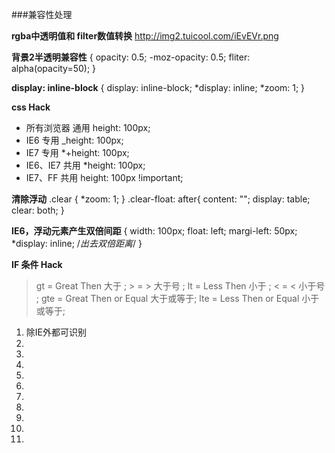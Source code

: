 
###兼容性处理

**rgba中透明值和 filter数值转换**
http://img2.tuicool.com/iEvEVr.png

**背景2半透明兼容性**
{
	opacity: 0.5; 
	-moz-opacity: 0.5;
	fliter: alpha(opacity=50);
} 

**display: inline-block**
{
	display: inline-block;
	*display: inline;
	*zoom: 1;
}

**css Hack**
- 所有浏览器 通用 height: 100px; 
- IE6 专用 _height: 100px; 
- IE7 专用 *+height: 100px; 
- IE6、IE7 共用 *height: 100px; 
- IE7、FF 共用 height: 100px !important; 

**清除浮动**
.clear {
	*zoom: 1;
}
.clear-float: after{
	content: "";
	display: table;
	clear: both;
}

**IE6，浮动元素产生双倍间距**
{
	width: 100px;
	float: left;
	margi-left: 50px;
	*display: inline; /*出去双倍距离*/
}

**IF 条件 Hack**
> gt = Great Then 大于 ; > = > 大于号 ; lt = Less Then 小于 ; < = < 小于号 ; gte = Great Then or Equal 大于或等于;  lte = Less Then or Equal 小于或等于; 

1. <!--[if !IE]><!--> 除IE外都可识别 <!--<![endif]--> 
2. <!--[if IE]> 所有的IE可识别 <![endif]--> 
3. <!--[if IE 5.0]> 只有IE5.0可以识别 <![endif]--> 
4. <!--[if IE 5]> 仅IE5.0与IE5.5可以识别 <![endif]--> 
5. <!--[if gt IE 5.0]> IE5.0以及IE5.0以上版本都可以识别 <![endif]--> 
6. <!--[if IE 6]> 仅IE6可识别 <![endif]--> 
7. <!--[if lt IE 6]> IE6以及IE6以下版本可识别 <![endif]--> 
8. <!--[if gte IE 6]> IE6以及IE6以上版本可识别 <![endif]--> 
9. <!--[if IE 7]> 仅IE7可识别 <![endif]--> 
10. <!--[if lt IE 7]> IE7以及IE7以下版本可识别 <![endif]--> 
11. <!--[if gte IE 7]> IE7以及IE7以上版本可识别 <![endif]-->



